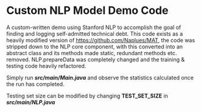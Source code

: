 # Custom NLP Model Demo Code

A custom-written demo using Stanford NLP to accomplish the goal of finding and logging self-admitted technical debt. This code exists as a heavily modified version of https://github.com/Naplues/MAT, the code was stripped down to the NLP core component, with this converted into an abstract class and its methods made static, redundant methods etc. removed. NLP.prepareData was completely changed and the training & testing code heavily refactored. 

Simply run ***src/main/Main.java*** and observe the statistics calculated once the run has completed.

Testing set size can be modified by changing **TEST_SET_SIZE** in ***src/main/NLP.java***